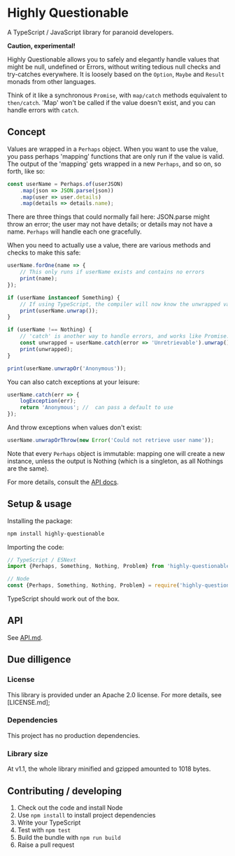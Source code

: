 # Highly Questionable

A TypeScript / JavaScript library for paranoid developers.

**Caution, experimental!**

Highly Questionable allows you to safely and elegantly handle values that might be null, undefined or Errors, without writing tedious null checks and try-catches everywhere. It is loosely based on the `Option`, `Maybe` and `Result` monads from other languages.

Think of it like a synchronous `Promise`, with `map/catch` methods equivalent to `then/catch`. 'Map' won't be called if the value doesn't exist, and you can handle errors with `catch`.

## Concept

Values are wrapped in a `Perhaps` object. When you want to use the value, you pass perhaps 'mapping' functions that are only run if the value is valid. The output of the 'mapping' gets wrapped in a new `Perhaps`, and so on, so forth, like so:

```typescript
const userName = Perhaps.of(userJSON)
    .map(json => JSON.parse(json))
    .map(user => user.details)
    .map(details => details.name);
```

There are three things that could normally fail here: JSON.parse might throw an error; the user may not have details; or details may not have a name. `Perhaps` will handle each one gracefully.

When you need to actually use a value, there are various methods and checks to make this safe:

```typescript
userName.forOne(name => {
    // This only runs if userName exists and contains no errors
    print(name);
});

if (userName instanceof Something) {
    // If using TypeScript, the compiler will now know the unwrapped value is safe
    print(userName.unwrap());
}

if (userName !== Nothing) {
    // 'catch' is another way to handle errors, and works like Promise.catch
    const unwrapped = userName.catch(error => 'Unretrievable').unwrap();
    print(unwrapped);
}

print(userName.unwrapOr('Anonymous'));
```

You can also catch exceptions at your leisure:

```typescript
userName.catch(err => {
    logException(err);
    return 'Anonymous'; //  can pass a default to use
});
```

And throw exceptions when values don't exist:

```typescript
userName.unwrapOrThrow(new Error('Could not retrieve user name'));
```

Note that every `Perhaps` object is immutable: mapping one will create a new instance, unless the output is Nothing (which is a singleton, as all Nothings are the same).

For more details, consult the [API docs](API.md).

## Setup & usage

Installing the package:

```bash
npm install highly-questionable
```

Importing the code:

```typescript
// TypeScript / ESNext
import {Perhaps, Something, Nothing, Problem} from 'highly-questionable';
```

```javascript
// Node
const {Perhaps, Something, Nothing, Problem} = require('highly-questionable');
```

TypeScript should work out of the box.

## API

See [API.md](API.md).

## Due dilligence

### License

This library is provided under an Apache 2.0 license. For more details, see [LICENSE.md];

### Dependencies

This project has no production dependencies.

### Library size

At v1.1, the whole library minified and gzipped amounted to 1018 bytes.

## Contributing / developing

1. Check out the code and install Node
2. Use `npm install` to install project dependencies
3. Write your TypeScript
4. Test with `npm test`
5. Build the bundle with `npm run build`
6. Raise a pull request